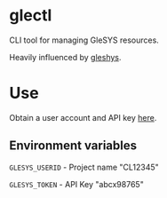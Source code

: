 # glectl

CLI tool for managing GleSYS resources.

Heavily influenced by [gleshys](https://github.com/brother/gleshys).

# Use

Obtain a user account and API key [here](https://cloud.glesys.com).

## Environment variables

`GLESYS_USERID` - Project name "CL12345"

`GLESYS_TOKEN` - API Key "abcx98765"
